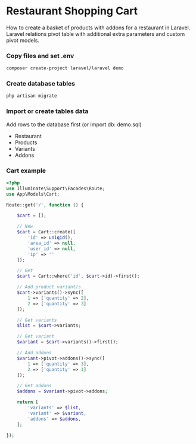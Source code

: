 # Restaurant Shopping Cart
How to create a basket of products with addons for a restaurant in Laravel. Laravel relations pivot table with additional extra parameters and custom pivot models.

### Copy files and set .env
```sh
composer create-project laravel/laravel demo
```

### Create database tables
```sh
php artisan migrate
```

### Import or create tables data
Add rows to the database first (or import db: demo.sql)
- Restaurant
- Products
- Variants
- Addons

### Cart example
```php
<?php
use Illuminate\Support\Facades\Route;
use App\Models\Cart;

Route::get('/', function () {

	$cart = [];

	// New
	$cart = Cart::create([
		'id' => uniqid(),
		'area_id' => null,
		'user_id' => null,
		'ip' => ''
	]);

	// Get
	$cart = Cart::where('id', $cart->id)->first();

	// Add product variant/s
	$cart->variants()->sync([
		1 => ['quantity' => 2],
		2 => ['quantity' => 3]
	]);

	// Get variants
	$list = $cart->variants;

	// Get variant
	$variant = $cart->variants()->first();

	// Add addons
	$variant->pivot->addons()->sync([
		1 => ['quantity' => 3],
		2 => ['quantity' => 1]
	]);

	// Get addons
	$addons = $variant->pivot->addons;

	return [
		'variants' => $list,
		'variant' => $variant,
		'addons' => $addons,
	];

});
```
